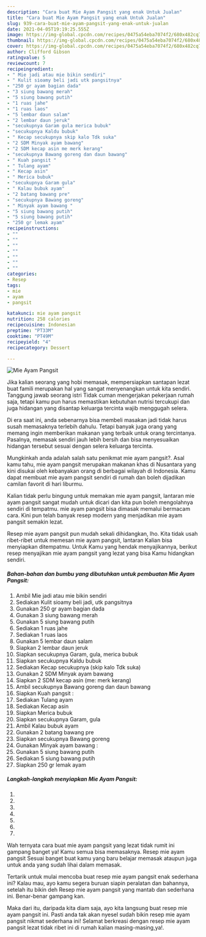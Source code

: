 ```yaml
---
description: "Cara buat Mie Ayam Pangsit yang enak Untuk Jualan"
title: "Cara buat Mie Ayam Pangsit yang enak Untuk Jualan"
slug: 939-cara-buat-mie-ayam-pangsit-yang-enak-untuk-jualan
date: 2021-04-05T19:19:25.555Z
image: https://img-global.cpcdn.com/recipes/0475a54eba7074f2/680x482cq70/mie-ayam-pangsit-foto-resep-utama.jpg
thumbnail: https://img-global.cpcdn.com/recipes/0475a54eba7074f2/680x482cq70/mie-ayam-pangsit-foto-resep-utama.jpg
cover: https://img-global.cpcdn.com/recipes/0475a54eba7074f2/680x482cq70/mie-ayam-pangsit-foto-resep-utama.jpg
author: Clifford Gibson
ratingvalue: 5
reviewcount: 7
recipeingredient:
- " Mie jadi atau mie bikin sendiri"
- " Kulit sioamy beli jadi utk pangsitnya"
- "250 gr ayam bagian dada"
- "3 siung bawang merah"
- "5 siung bawang putih"
- "1 ruas jahe"
- "1 ruas laos"
- "5 lembar daun salam"
- "2 lembar daun jeruk"
- "secukupnya Garam gula merica bubuk"
- "secukupnya Kaldu bubuk"
- " Kecap secukupnya skip kalo Tdk suka"
- "2 SDM Minyak ayam bawang"
- "2 SDM kecap asin me merk kerang"
- "secukupnya Bawang goreng dan daun bawang"
- " Kuah pangsit "
- " Tulang ayam"
- " Kecap asin"
- " Merica bubuk"
- "secukupnya Garam gula"
- " Kalau bubuk ayam"
- "2 batang bawang pre"
- "secukupnya Bawang goreng"
- " Minyak ayam bawang "
- "5 siung bawang putih"
- "5 siung bawang putih"
- "250 gr lemak ayam"
recipeinstructions:
- ""
- ""
- ""
- ""
- ""
- ""
- ""
categories:
- Resep
tags:
- mie
- ayam
- pangsit

katakunci: mie ayam pangsit 
nutrition: 258 calories
recipecuisine: Indonesian
preptime: "PT33M"
cooktime: "PT49M"
recipeyield: "4"
recipecategory: Dessert

---
```



![Mie Ayam Pangsit](https://img-global.cpcdn.com/recipes/0475a54eba7074f2/680x482cq70/mie-ayam-pangsit-foto-resep-utama.jpg)

Jika kalian seorang yang hobi memasak, mempersiapkan santapan lezat buat famili merupakan hal yang sangat menyenangkan untuk kita sendiri. Tanggung jawab seorang istri Tidak cuman mengerjakan pekerjaan rumah saja, tetapi kamu pun harus memastikan kebutuhan nutrisi tercukupi dan juga hidangan yang disantap keluarga tercinta wajib menggugah selera.

Di era  saat ini, anda sebenarnya bisa membeli masakan jadi tidak harus susah memasaknya terlebih dahulu. Tetapi banyak juga orang yang memang ingin memberikan makanan yang terbaik untuk orang tercintanya. Pasalnya, memasak sendiri jauh lebih bersih dan bisa menyesuaikan hidangan tersebut sesuai dengan selera keluarga tercinta. 



Mungkinkah anda adalah salah satu penikmat mie ayam pangsit?. Asal kamu tahu, mie ayam pangsit merupakan makanan khas di Nusantara yang kini disukai oleh kebanyakan orang di berbagai wilayah di Indonesia. Kamu dapat membuat mie ayam pangsit sendiri di rumah dan boleh dijadikan camilan favorit di hari liburmu.

Kalian tidak perlu bingung untuk memakan mie ayam pangsit, lantaran mie ayam pangsit sangat mudah untuk dicari dan kita pun boleh mengolahnya sendiri di tempatmu. mie ayam pangsit bisa dimasak memalui bermacam cara. Kini pun telah banyak resep modern yang menjadikan mie ayam pangsit semakin lezat.

Resep mie ayam pangsit pun mudah sekali dihidangkan, lho. Kita tidak usah ribet-ribet untuk memesan mie ayam pangsit, lantaran Kalian bisa menyiapkan ditempatmu. Untuk Kamu yang hendak menyajikannya, berikut resep menyajikan mie ayam pangsit yang lezat yang bisa Kamu hidangkan sendiri.

<!--inarticleads1-->

##### Bahan-bahan dan bumbu yang dibutuhkan untuk pembuatan Mie Ayam Pangsit:

1. Ambil  Mie jadi atau mie bikin sendiri
1. Sediakan  Kulit sioamy beli jadi, utk pangsitnya
1. Gunakan 250 gr ayam bagian dada
1. Gunakan 3 siung bawang merah
1. Gunakan 5 siung bawang putih
1. Sediakan 1 ruas jahe
1. Sediakan 1 ruas laos
1. Gunakan 5 lembar daun salam
1. Siapkan 2 lembar daun jeruk
1. Siapkan secukupnya Garam, gula, merica bubuk
1. Siapkan secukupnya Kaldu bubuk
1. Sediakan  Kecap secukupnya (skip kalo Tdk suka)
1. Gunakan 2 SDM Minyak ayam bawang
1. Siapkan 2 SDM kecap asin (me: merk kerang)
1. Ambil secukupnya Bawang goreng dan daun bawang
1. Siapkan  Kuah pangsit :
1. Sediakan  Tulang ayam
1. Sediakan  Kecap asin
1. Siapkan  Merica bubuk
1. Siapkan secukupnya Garam, gula
1. Ambil  Kalau bubuk ayam
1. Gunakan 2 batang bawang pre
1. Siapkan secukupnya Bawang goreng
1. Gunakan  Minyak ayam bawang :
1. Gunakan 5 siung bawang putih
1. Sediakan 5 siung bawang putih
1. Siapkan 250 gr lemak ayam




<!--inarticleads2-->

##### Langkah-langkah menyiapkan Mie Ayam Pangsit:

1. 
1. 
1. 
1. 
1. 
1. 
1. 




Wah ternyata cara buat mie ayam pangsit yang lezat tidak rumit ini gampang banget ya! Kamu semua bisa memasaknya. Resep mie ayam pangsit Sesuai banget buat kamu yang baru belajar memasak ataupun juga untuk anda yang sudah lihai dalam memasak.

Tertarik untuk mulai mencoba buat resep mie ayam pangsit enak sederhana ini? Kalau mau, ayo kamu segera buruan siapin peralatan dan bahannya, setelah itu bikin deh Resep mie ayam pangsit yang mantab dan sederhana ini. Benar-benar gampang kan. 

Maka dari itu, daripada kita diam saja, ayo kita langsung buat resep mie ayam pangsit ini. Pasti anda tak akan nyesel sudah bikin resep mie ayam pangsit nikmat sederhana ini! Selamat berkreasi dengan resep mie ayam pangsit lezat tidak ribet ini di rumah kalian masing-masing,ya!.

